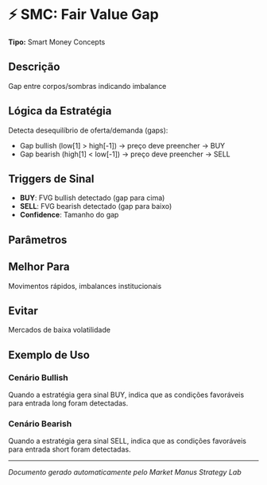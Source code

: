 # ⚡ SMC: Fair Value Gap

**Tipo:** Smart Money Concepts

## Descrição
Gap entre corpos/sombras indicando imbalance

## Lógica da Estratégia

Detecta desequilíbrio de oferta/demanda (gaps):
- Gap bullish (low[1] > high[-1]) → preço deve preencher → BUY
- Gap bearish (high[1] < low[-1]) → preço deve preencher → SELL
                

## Triggers de Sinal

- **BUY**: FVG bullish detectado (gap para cima)
- **SELL**: FVG bearish detectado (gap para baixo)
- **Confidence**: Tamanho do gap

## Parâmetros


## Melhor Para
Movimentos rápidos, imbalances institucionais

## Evitar
Mercados de baixa volatilidade

## Exemplo de Uso

### Cenário Bullish
Quando a estratégia gera sinal BUY, indica que as condições favoráveis para entrada long foram detectadas.

### Cenário Bearish
Quando a estratégia gera sinal SELL, indica que as condições favoráveis para entrada short foram detectadas.

---
*Documento gerado automaticamente pelo Market Manus Strategy Lab*

